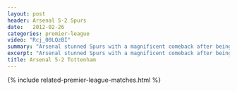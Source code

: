 ```yaml
---
layout: post
header: Arsenal 5-2 Spurs
date:   2012-02-26
categories: premier-league
video: "Rcj_00LQzBI"
summary: "Arsenal stunned Spurs with a magnificent comeback after being 2-0 down early on. A Sagna header and a magnificent long ranger from Van Persie saw Arsenal level at half time. Rosicky put Arsenal ahead and a double from Walcott sent the gunners fans wild."
excerpt: "Arsenal stunned Spurs with a magnificent comeback after being 2-0 down early on. A Sagna header and a magnificent long ranger from Van Persie saw Arsenal level at half time. Rosicky put Arsenal ahead and a double from Walcott sent the gunners fans wild."
title: Arsenal 5-2 Tottenham 
---
```


{% include related-premier-league-matches.html  %}